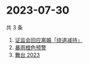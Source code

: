 # 2023-07-30

共 3 条

<!-- BEGIN ZHIHUSEARCH -->
<!-- 最后更新时间 Sun Jul 30 2023 00:13:14 GMT+0800 (China Standard Time) -->
1. [证监会回应离婚「绕道减持」](https://www.zhihu.com/search?q=证监会回应离婚「绕道减持」)
1. [暴雨橙色预警](https://www.zhihu.com/search?q=暴雨橙色预警)
1. [舞台 2023 ](https://www.zhihu.com/search?q=舞台%202023%20)
<!-- END ZHIHUSEARCH -->
